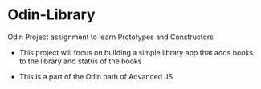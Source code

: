# Odin-Library
Odin Project assignment to learn Prototypes and Constructors

- This project will focus on building a simple library app that adds books to the library and status of the books

- This is a part of the Odin path of Advanced JS